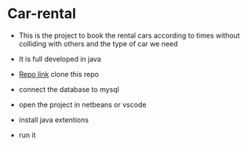 # Car-rental
- This is the project to book the rental cars according to times without colliding with others and the type of car we need
- It is full developed in java 


- [Repo link](https://github.com/jeswin0304/Car-rental.git) clone this repo
- connect the database to mysql <br>
- open the project in netbeans or vscode <br>
- install java extentions<br>
- run it <br>
